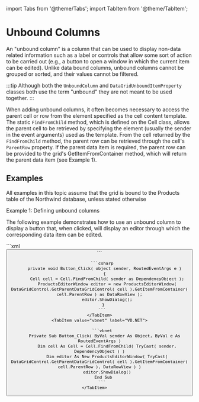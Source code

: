 import Tabs from '@theme/Tabs';
import TabItem from '@theme/TabItem';

# Unbound Columns

An "unbound column" is a column that can be used to display non-data related information such as a label or controls that allow some sort of action to be carried out (e.g., a button to open a window in which the current item can be edited). Unlike data bound columns, unbound columns cannot be grouped or sorted, and their values cannot be filtered. 

:::tip
Although both the `UnboundColumn` and `DataGridUnboundItemProperty` classes both use the term "unbound" they are not meant to be used together.
:::

When adding unbound columns, it often becomes necessary to access the parent cell or row from the element specified as the cell content template. The static `FindFromChild` method, which is defined on the Cell class, allows the parent cell to be retrieved by specifying the element (usually the sender in the event arguments) used as the template. From the cell returned by the `FindFromChild` method, the parent row can be retrieved through the cell's `ParentRow` property. If the parent data item is required, the parent row can be provided to the grid's GetItemFromContainer method, which will return the parent data item (see Example 1).

## Examples
All examples in this topic assume that the grid is bound to the Products table of the Northwind database, unless stated otherwise

Example 1: Defining unbound columns

The following example demonstrates how to use an unbound column to display a button that, when clicked, will display an editor through which the corresponding data item can be edited.

<Tabs>
    <TabItem value="xaml" label="XAML" default>
      ```xml
      <Grid xmlns:xcdg="http://schemas.xceed.com/wpf/xaml/datagrid">
        <Grid.Resources>
          <xcdg:DataGridCollectionViewSource x:Key="cvs_products"
                                              Source="{Binding Source={x:Static Application.Current}, Path=Products}" />
        </Grid.Resources>
        <xcdg:DataGridControl x:Name="OrdersGrid"
                              ItemsSource="{Binding Source={StaticResource cvs_products}}">
          <xcdg:DataGridControl.Columns>
            <xcdg:UnboundColumn FieldName="EditRowColumn"
                                Width="30"
                                MinWidth="30"
                                MaxWidth="30">
                <xcdg:UnboundColumn.CellContentTemplate>
                  <DataTemplate>
                      <Button Click="Button_Click"
                              Content="..." />
                  </DataTemplate>
                </xcdg:UnboundColumn.CellContentTemplate>
            </xcdg:UnboundColumn>
              <xcdg:Column FieldName="Photo"
                          Visible="False" />
          </xcdg:DataGridControl.Columns>
        </xcdg:DataGridControl>
      </Grid>
      ```
    </TabItem>
    <TabItem value="csharp" label="C#">

      ```csharp
        private void Button_Click( object sender, RoutedEventArgs e )
        {
          Cell cell = Cell.FindFromChild( sender as DependencyObject );
          ProductsEditorWindow editor = new ProductsEditorWindow( DataGridControl.GetParentDataGridControl( cell ).GetItemFromContainer( cell.ParentRow ) as DataRowView );
          editor.ShowDialog();
        } 
      ```
    </TabItem>
    <TabItem value="vbnet" label="VB.NET">

      ```vbnet
        Private Sub Button_Click( ByVal sender As Object, ByVal e As RoutedEventArgs )
          Dim cell As Cell = Cell.FindFromChild( TryCast( sender, DependencyObject ) )
          Dim editor As New ProductsEditorWindow( TryCast( DataGridControl.GetParentDataGridControl( cell ).GetItemFromContainer( cell.ParentRow ), DataRowView ) )
          editor.ShowDialog()
        End Sub 
      ```
    </TabItem>    
  </Tabs>